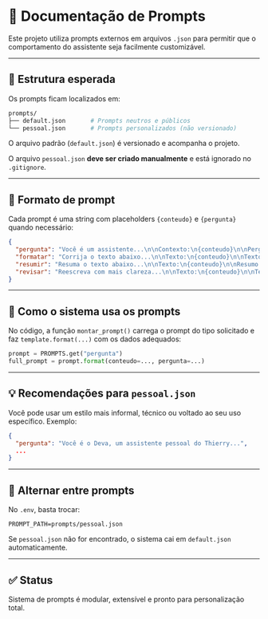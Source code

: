 # 📄 Documentação de Prompts

Este projeto utiliza prompts externos em arquivos `.json` para permitir que o comportamento do assistente seja facilmente customizável.

---

## 📁 Estrutura esperada

Os prompts ficam localizados em:

```bash
prompts/
├── default.json       # Prompts neutros e públicos
└── pessoal.json       # Prompts personalizados (não versionado)
```

O arquivo padrão (`default.json`) é versionado e acompanha o projeto.

O arquivo `pessoal.json` **deve ser criado manualmente** e está ignorado no `.gitignore`.

---

## 🔧 Formato de prompt

Cada prompt é uma string com placeholders `{conteudo}` e `{pergunta}` quando necessário:

```json
{
  "pergunta": "Você é um assistente...\n\nContexto:\n{conteudo}\n\nPergunta:\n{pergunta}\n\nResposta:",
  "formatar": "Corrija o texto abaixo...\n\nTexto:\n{conteudo}\n\nTexto corrigido:",
  "resumir": "Resuma o texto abaixo...\n\nTexto:\n{conteudo}\n\nResumo:",
  "revisar": "Reescreva com mais clareza...\n\nTexto:\n{conteudo}\n\nTexto revisado:"
}
```

---

## 🧠 Como o sistema usa os prompts

No código, a função `montar_prompt()` carrega o prompt do tipo solicitado e faz `template.format(...)` com os dados adequados:

```python
prompt = PROMPTS.get("pergunta")
full_prompt = prompt.format(conteudo=..., pergunta=...)
```

---

## 💡 Recomendações para `pessoal.json`

Você pode usar um estilo mais informal, técnico ou voltado ao seu uso específico. Exemplo:

```json
{
  "pergunta": "Você é o Deva, um assistente pessoal do Thierry...",
  ...
}
```

---

## 🔄 Alternar entre prompts

No `.env`, basta trocar:

```env
PROMPT_PATH=prompts/pessoal.json
```

Se `pessoal.json` não for encontrado, o sistema cai em `default.json` automaticamente.

---

## ✅ Status

Sistema de prompts é modular, extensível e pronto para personalização total.

